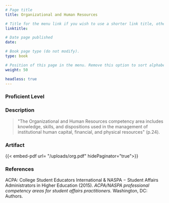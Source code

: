 ```yaml
---
# Page title
title: Organizational and Human Resources

# Title for the menu link if you wish to use a shorter link title, otherwise remove this option.
linktitle: 

# Date page published
date: 

# Book page type (do not modify).
type: book

# Position of this page in the menu. Remove this option to sort alphabetically.
weight: 50

headless: true
---
```

### Proficient Level


### Description
>"The Organizational and Human Resources competency area includes knowledge, skills, and dispositions used in the management of institutional human capital, financial, and physical resources" (p.24).

### Artifact
{{< embed-pdf url= "/uploads/org.pdf" hidePaginator="true">}}


### References
ACPA: College Student Educators International & NASPA − Student Affairs Administrators in Higher Education (2015). *ACPA/NASPA professional competency areas for student affairs practitioners.* Washington, DC: Authors.

